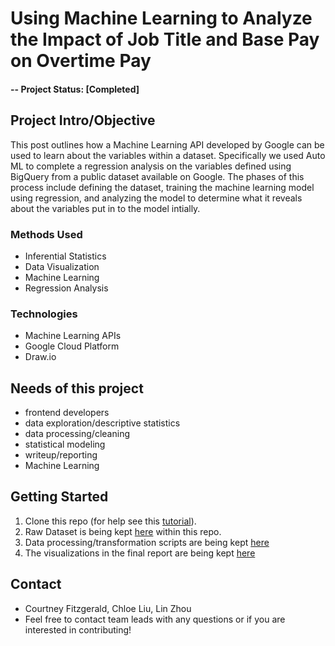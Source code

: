 #  Using Machine Learning to Analyze the Impact of Job Title and Base Pay on Overtime Pay

#### -- Project Status: [Completed]

## Project Intro/Objective
This post outlines how a Machine Learning API developed by Google can be used to learn about the variables within a dataset. Specifically we used Auto ML to complete a regression analysis on the variables defined using BigQuery from a public dataset available on Google. The phases of this process include defining the dataset, training the machine learning model using regression, and analyzing the model to determine what it reveals about the variables put in to the model intially. 

### Methods Used
* Inferential Statistics
* Data Visualization
* Machine Learning
* Regression Analysis

### Technologies
* Machine Learning APIs
* Google Cloud Platform
* Draw.io

## Needs of this project

- frontend developers
- data exploration/descriptive statistics
- data processing/cleaning
- statistical modeling
- writeup/reporting
- Machine Learning

## Getting Started

1. Clone this repo (for help see this [tutorial](https://help.github.com/articles/cloning-a-repository/)).
2. Raw Dataset is being kept [here](https://github.com/cfitzg4/QTM-250-HW-4/blob/main/pay_table.csv) within this repo.
3. Data processing/transformation scripts are being kept [here]()
4. The visualizations in the final report are being kept [here](https://github.com/cfitzg4/QTM-250-HW-4/tree/main/image)



## Contact
* Courtney Fitzgerald, Chloe Liu, Lin Zhou
* Feel free to contact team leads with any questions or if you are interested in contributing!
